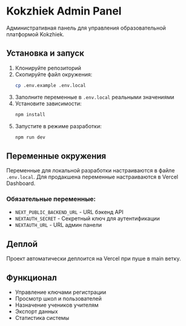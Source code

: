 # Kokzhiek Admin Panel

Административная панель для управления образовательной платформой Kokzhiek.

## Установка и запуск

1. Клонируйте репозиторий
2. Скопируйте файл окружения:
   ```bash
   cp .env.example .env.local
   ```
3. Заполните переменные в `.env.local` реальными значениями
4. Установите зависимости:
   ```bash
   npm install
   ```
5. Запустите в режиме разработки:
   ```bash
   npm run dev
   ```

## Переменные окружения

Переменные для локальной разработки настраиваются в файле `.env.local`.
Для продакшена переменные настраиваются в Vercel Dashboard.

### Обязательные переменные:
- `NEXT_PUBLIC_BACKEND_URL` - URL бэкенд API
- `NEXTAUTH_SECRET` - Секретный ключ для аутентификации
- `NEXTAUTH_URL` - URL админ панели

## Деплой

Проект автоматически деплоится на Vercel при пуше в main ветку.

## Функционал

- Управление ключами регистрации
- Просмотр школ и пользователей
- Назначение учеников учителям
- Экспорт данных
- Статистика системы
